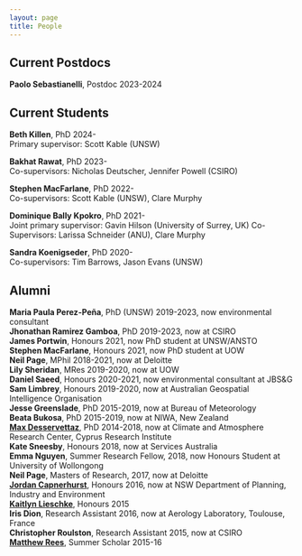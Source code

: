 ```yaml
---
layout: page
title: People
---
```


## Current Postdocs

**Paolo Sebastianelli**, Postdoc 2023-2024

## Current Students

**Beth Killen**, PhD 2024-<br/>
       Primary supervisor: Scott Kable (UNSW)

**Bakhat Rawat**, PhD 2023-<br/>
       Co-supervisors: Nicholas Deutscher, Jennifer Powell (CSIRO)

**Stephen MacFarlane**, PhD 2022-<br/>
       Co-supervisors: Scott Kable (UNSW), Clare Murphy

**Dominique Bally Kpokro**, PhD 2021-<br/>
       Joint primary supervisor: Gavin Hilson (University of Surrey, UK)
       Co-Supervisors: Larissa Schneider (ANU), Clare Murphy

**Sandra Koenigseder**, PhD 2020-<br/>
       Co-supervisors: Tim Barrows, Jason Evans (UNSW)
              

## Alumni

**Maria Paula Perez-Peña**, PhD (UNSW) 2019-2023, now environmental consultant<br/>
**Jhonathan Ramirez Gamboa**, PhD 2019-2023, now at CSIRO<br/>
**James Portwin**, Honours 2021, now PhD student at UNSW/ANSTO<br/>
**Stephen MacFarlane**, Honours 2021, now PhD student at UOW<br/>
**Neil Page**, MPhil 2018-2021, now at Deloitte<br/>
**Lily Sheridan**, MRes 2019-2020, now at UOW<br/>
**Daniel Saeed**, Honours 2020-2021, now environmental consultant at JBS&G<br/>
**Sam Limbrey**, Honours 2019-2020, now at Australian Geospatial Intelligence Organisation<br/>
**Jesse Greenslade**, PhD 2015-2019, now at Bureau of Meteorology<br/>
**Beata Bukosa**, PhD 2015-2019, now at NIWA, New Zealand<br/>
**[Max Desservettaz](https://www.cyi.ac.cy/index.php/care-c/about-the-center/care-c-our-people/itemlist/user/1049-maximilien-desservettaz.html)**, PhD 2014-2018, now at Climate and Atmosphere Research Center, Cyprus Research Institute<br/>
**Kate Sneesby**, Honours 2018, now at Services Australia<br/>
**Emma Nguyen**, Summer Research Fellow, 2018, now Honours Student at University of Wollongong<br/>
**Neil Page**, Masters of Research, 2017, now at Deloitte<br/>
**[Jordan Capnerhurst](https://www.linkedin.com/in/jordan-capnerhurst-409b53b9)**, Honours 2016, now at NSW Department of Planning, Industry and Environment<br/>
**[Kaitlyn Lieschke](https://www.linkedin.com/in/kaitlyn-lieschke/)**, Honours 2015 <br/>
**Iris Dion**, Research Assistant 2016, now at Aerology Laboratory, Toulouse, France<br/>
**Christopher Roulston**, Research Assistant 2015, now at CSIRO<br/>
**[Matthew Rees](matthewreesearch.com)**, Summer Scholar 2015-16
